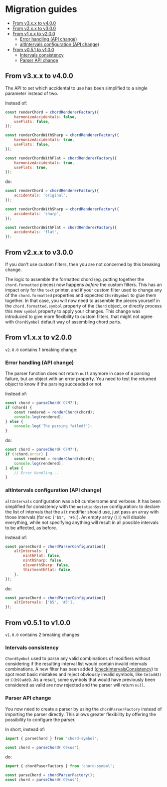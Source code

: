 # Migration guides

<!-- toc -->

-   [From v3.x.x to v4.0.0](#from-v3xx-to-v400)
-   [From v2.x.x to v3.0.0](#from-v2xx-to-v300)
-   [From v1.x.x to v2.0.0](#from-v1xx-to-v200)
    -   [Error handling (API change)](#error-handling-api-change)
    -   [altIntervals configuration (API change)](#altintervals-configuration-api-change)
-   [From v0.5.1 to v1.0.0](#from-v051-to-v100)
    -   [Intervals consistency](#intervals-consistency)
    -   [Parser API change](#parser-api-change)

<!-- tocstop -->

## From v3.x.x to v4.0.0

The API to set which accidental to use has been simplified to a single parameter instead of two.

Instead of:

```javascript
const renderChord = chordRendererFactory({
	harmonizeAccidentals: false,
	useFlats: false,
});

const renderChordWithSharp = chordRendererFactory({
	harmonizeAccidentals: true,
	useFlats: false,
});

const renderChordWithFlat = chordRendererFactory({
	harmonizeAccidentals: true,
	useFlats: true,
});
```

do:

```javascript
const renderChord = chordRendererFactory({
	accidentals: 'original',
});

const renderChordWithSharp = chordRendererFactory({
	accidentals: 'sharp',
});

const renderChordWithFlat = chordRendererFactory({
	accidentals: 'flat',
});
```

## From v2.x.x to v3.0.0

If you don't use custom filters, then you are not concerned by this breaking change.

The logic to assemble the formatted chord (eg. putting together the `chord.formatted` pieces) now happens _before_ the custom filters.
This has an impact only for the `text` printer, and if your custom filter used to change any of the `chord.formatted` properties and expected `ChordSymbol` to glue them together.
In that case, you will now need to assemble the pieces yourself in the `chord.formatted.symbol` property of the `Chord` object, or directly process this new `symbol` property to apply your changes.
This change was introduced to give more flexibility to custom filters, that might not agree with `ChordSymbol` default way of assembling chord parts.

## From v1.x.x to v2.0.0

`v2.0.0` contains 1 breaking change:

### Error handling (API change)

The parser function does not return `null` anymore in case of a parsing failure, but an object with an error property.
You need to test the returned object to know if the parsing succeeded or not.

Instead of:

```javascript
const chord = parseChord('C7M7');
if (chord) {
	const rendered = renderChord(chord);
	console.log(rendered);
} else {
	console.log('The parsing failed!');
}
```

do:

```javascript
const chord = parseChord('C7M7');
if (!chord.error) {
	const rendered = renderChord(chord);
	console.log(rendered);
} else {
	// Error handling...
}
```

### altIntervals configuration (API change)

`altIntervals` configuration was a bit cumbersome and verbose. It has been simplified for consistency with the `notationSystem` configuration:
to declare the list of intervals that the `alt` modifier should use, just pass an array with those intervals (for ex: `['b5', '#5]`).
An empty array (`[]`) will disable everything, while not specifying anything will result in all possible intervals to be affected, as before.

Instead of:

```javascript
const parseChord = chordParserConfiguration({
	altIntervals: {
		ninthFlat: false,
		ninthSharp: false,
		eleventhSharp: false,
		thirteenthFlat: false,
	},
});
```

do:

```javascript
const parseChord = chordParserConfiguration({
	altIntervals: ['b5', '#5'],
});
```

## From v0.5.1 to v1.0.0

`v1.0.0` contains 2 breaking changes:

### Intervals consistency

`ChordSymbol` used to parse any valid combinations of modifiers without considering if the resulting interval list would contain invalid intervals combinations.
A new filter has been added ([checkIntervalsConsistency](https://github.com/no-chris/chord-symbol/blob/master/src/parser/filters/checkIntervalsConsistency.js)) to spot most basic mistakes and reject obviously invalid symbols, like `Cm(add3)` or `C(b9)add9`.
As a result, some symbols that would have previously been considered as valid are now rejected and the parser will return `null`.

### Parser API change

You now need to create a parser by using the `chordParserFactory` instead of importing the parser directly.
This allows greater flexibility by offering the possibility to configure the parser.

In short, instead of:

```javascript
import { parseChord } from 'chord-symbol';

const chord = parseChord('C9sus');
```

do:

```javascript
import { chordPaserFactory } from 'chord-symbol';

const parseChord = chordParserFactory();
const chord = parseChord('C9sus');
```
